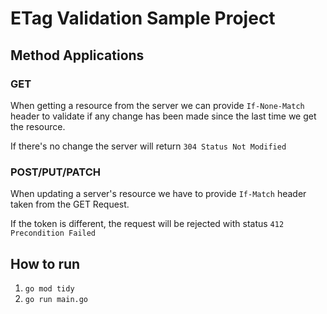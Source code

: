 # ETag Validation Sample Project

## Method Applications
### GET
When getting a resource from the server we can 
provide `If-None-Match` header to validate if 
any change has been made since the last time we 
get the resource.

If there's no change the server will return `304 Status Not Modified`
### POST/PUT/PATCH
When updating a server's resource we have to 
provide `If-Match` header taken from the GET
Request. 

If the token is different, the request
will be rejected with status `412 Precondition Failed`

## How to run
1. `go mod tidy`
2. `go run main.go`
